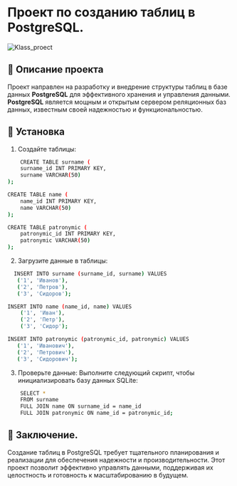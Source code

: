 # Проект по созданию таблиц в PostgreSQL.
![Klass_proect](https://img.shields.io/badge/Klass_proect-blue?style=flat)

## 📝 Описание проекта
Проект направлен на разработку и внедрение структуры таблиц в базе данных **PostgreSQL** для эффективного хранения и управления данными. **PostgreSQL** является мощным и открытым сервером реляционных баз данных, известным своей надежностью и функциональностью.


## 🚀 Установка

1. Создайте таблицы:

```bash
    CREATE TABLE surname ( 
    surname_id INT PRIMARY KEY,
    surname VARCHAR(50) 
);
 ```

```bash
CREATE TABLE name ( 
    name_id INT PRIMARY KEY,
    name VARCHAR(50)
);
```

```bash
CREATE TABLE patronymic ( 
    patronymic_id INT PRIMARY KEY,
    patronymic VARCHAR(50)
);
```

2. Загрузите данные в таблицы:

 ```bash
   INSERT INTO surname (surname_id, surname) VALUES 
    ('1', 'Иванов'),
    ('2', 'Петров'),
    ('3', 'Сидоров');
```

```bash
INSERT INTO name (name_id, name) VALUES 
    ('1', 'Иван'),
    ('2', 'Петр'),
    ('3', 'Сидор');
```

 ```bash
INSERT INTO patronymic (patronymic_id, patronymic) VALUES 
    ('1', 'Иванович'),
    ('2', 'Петрович'),
    ('3', 'Сидорович');
```

3. Проверьте данные:
Выполните следующий скрипт, чтобы инициализировать базу данных SQLite:

```bash
    SELECT *
    FROM surname 
    FULL JOIN name ON surname_id = name_id
    FULL JOIN patronymic ON name_id = patronymic_id;
```

## 🥳 Заключение.

Создание таблиц в PostgreSQL требует тщательного планирования и реализации для обеспечения надежности и производительности. Этот проект позволит эффективно управлять данными, поддерживая их целостность и готовность к масштабированию в будущем.
